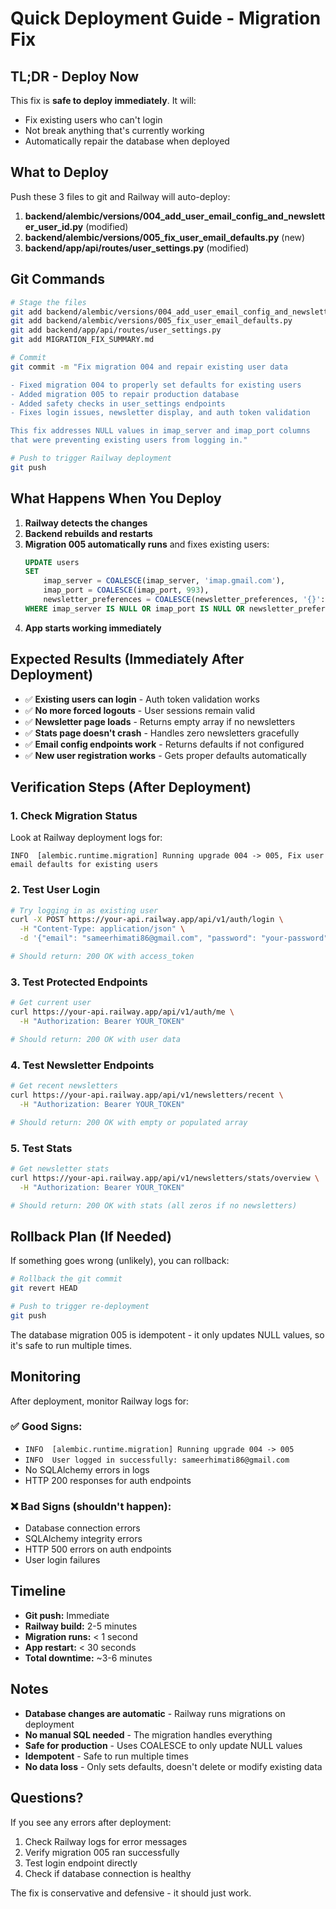 # Quick Deployment Guide - Migration Fix

## TL;DR - Deploy Now

This fix is **safe to deploy immediately**. It will:
- Fix existing users who can't login
- Not break anything that's currently working
- Automatically repair the database when deployed

## What to Deploy

Push these 3 files to git and Railway will auto-deploy:

1. **backend/alembic/versions/004_add_user_email_config_and_newsletter_user_id.py** (modified)
2. **backend/alembic/versions/005_fix_user_email_defaults.py** (new)
3. **backend/app/api/routes/user_settings.py** (modified)

## Git Commands

```bash
# Stage the files
git add backend/alembic/versions/004_add_user_email_config_and_newsletter_user_id.py
git add backend/alembic/versions/005_fix_user_email_defaults.py
git add backend/app/api/routes/user_settings.py
git add MIGRATION_FIX_SUMMARY.md

# Commit
git commit -m "Fix migration 004 and repair existing user data

- Fixed migration 004 to properly set defaults for existing users
- Added migration 005 to repair production database
- Added safety checks in user_settings endpoints
- Fixes login issues, newsletter display, and auth token validation

This fix addresses NULL values in imap_server and imap_port columns
that were preventing existing users from logging in."

# Push to trigger Railway deployment
git push
```

## What Happens When You Deploy

1. **Railway detects the changes**
2. **Backend rebuilds and restarts**
3. **Migration 005 automatically runs** and fixes existing users:
   ```sql
   UPDATE users
   SET
       imap_server = COALESCE(imap_server, 'imap.gmail.com'),
       imap_port = COALESCE(imap_port, 993),
       newsletter_preferences = COALESCE(newsletter_preferences, '{}'::jsonb)
   WHERE imap_server IS NULL OR imap_port IS NULL OR newsletter_preferences IS NULL
   ```
4. **App starts working immediately**

## Expected Results (Immediately After Deployment)

- ✅ **Existing users can login** - Auth token validation works
- ✅ **No more forced logouts** - User sessions remain valid
- ✅ **Newsletter page loads** - Returns empty array if no newsletters
- ✅ **Stats page doesn't crash** - Handles zero newsletters gracefully
- ✅ **Email config endpoints work** - Returns defaults if not configured
- ✅ **New user registration works** - Gets proper defaults automatically

## Verification Steps (After Deployment)

### 1. Check Migration Status
Look at Railway deployment logs for:
```
INFO  [alembic.runtime.migration] Running upgrade 004 -> 005, Fix user email defaults for existing users
```

### 2. Test User Login
```bash
# Try logging in as existing user
curl -X POST https://your-api.railway.app/api/v1/auth/login \
  -H "Content-Type: application/json" \
  -d '{"email": "sameerhimati86@gmail.com", "password": "your-password"}'

# Should return: 200 OK with access_token
```

### 3. Test Protected Endpoints
```bash
# Get current user
curl https://your-api.railway.app/api/v1/auth/me \
  -H "Authorization: Bearer YOUR_TOKEN"

# Should return: 200 OK with user data
```

### 4. Test Newsletter Endpoints
```bash
# Get recent newsletters
curl https://your-api.railway.app/api/v1/newsletters/recent \
  -H "Authorization: Bearer YOUR_TOKEN"

# Should return: 200 OK with empty or populated array
```

### 5. Test Stats
```bash
# Get newsletter stats
curl https://your-api.railway.app/api/v1/newsletters/stats/overview \
  -H "Authorization: Bearer YOUR_TOKEN"

# Should return: 200 OK with stats (all zeros if no newsletters)
```

## Rollback Plan (If Needed)

If something goes wrong (unlikely), you can rollback:

```bash
# Rollback the git commit
git revert HEAD

# Push to trigger re-deployment
git push
```

The database migration 005 is idempotent - it only updates NULL values, so it's safe to run multiple times.

## Monitoring

After deployment, monitor Railway logs for:

### ✅ Good Signs:
- `INFO  [alembic.runtime.migration] Running upgrade 004 -> 005`
- `INFO  User logged in successfully: sameerhimati86@gmail.com`
- No SQLAlchemy errors in logs
- HTTP 200 responses for auth endpoints

### ❌ Bad Signs (shouldn't happen):
- Database connection errors
- SQLAlchemy integrity errors
- HTTP 500 errors on auth endpoints
- User login failures

## Timeline

- **Git push:** Immediate
- **Railway build:** 2-5 minutes
- **Migration runs:** < 1 second
- **App restart:** < 30 seconds
- **Total downtime:** ~3-6 minutes

## Notes

- **Database changes are automatic** - Railway runs migrations on deployment
- **No manual SQL needed** - The migration handles everything
- **Safe for production** - Uses COALESCE to only update NULL values
- **Idempotent** - Safe to run multiple times
- **No data loss** - Only sets defaults, doesn't delete or modify existing data

## Questions?

If you see any errors after deployment:
1. Check Railway logs for error messages
2. Verify migration 005 ran successfully
3. Test login endpoint directly
4. Check if database connection is healthy

The fix is conservative and defensive - it should just work.

